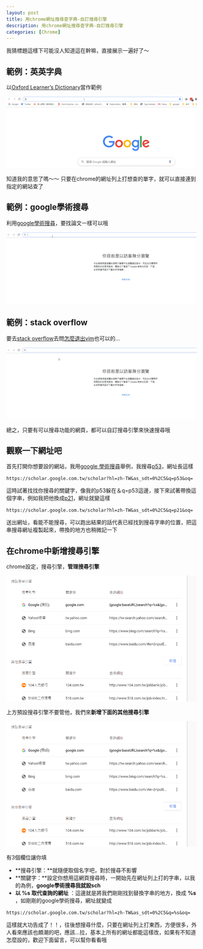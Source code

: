 ```yaml
---
layout: post
title: 用chrome網址搜尋查字典-自訂搜尋引擎
description: 用chrome網址搜尋查字典-自訂搜尋引擎
categories: [Chrome]
---
```


我猜標題這樣下可能沒人知道這在幹嘛，直接展示一遍好了～

<!--more-->

## 範例：英英字典

以[Oxford Learner’s Dictionary](https://www.oxfordlearnersdictionaries.com/)當作範例

![01-2](/attachments/2020-01-15-google-custom-search-engine/01-2.gif)

知道我的意思了嗎～～ 只要在chrome的網址列上打想查的單字，就可以直接連到指定的網站查了

## 範例：google學術搜尋

利用[google學術搜尋](http://scholar.google.com.tw/)，要找論文一樣可以哦

![02-1](/attachments/2020-01-15-google-custom-search-engine/02-1.gif)

## 範例：stack overflow

要去[stack overflow](https://stackoverflow.com/)去問[怎麼退出vim](https://gitbook.tw/chapters/command-line/vim-introduction.html)也可以的…

![03](/attachments/2020-01-15-google-custom-search-engine/03.gif)

總之，只要有可以搜尋功能的網頁，都可以自訂搜尋引擎來快速搜尋哦

## 觀察一下網址吧

首先打開你想要設的網站，我用[google 學術搜尋](https://www.oxfordlearnersdictionaries.com/)舉例，我搜尋[p53](https://zh.wikipedia.org/zh-tw/P53)，網址長這樣

```
https://scholar.google.com.tw/scholar?hl=zh-TW&as_sdt=0%2C5&q=p53&oq=
```

這時試著找找你搜尋的關鍵字，像我的p53躲在＆q=p53這邊，接下來試著帶換這個字串，例如我把他換成[p21](https://en.wikipedia.org/wiki/P21)，網址就變這樣

```
https://scholar.google.com.tw/scholar?hl=zh-TW&as_sdt=0%2C5&q=p21&oq=
```

送出網址，看能不能搜尋，可以跑出結果的話代表已經找到搜尋字串的位置，把這串搜尋網址複製起來，帶換的地方也稍微記一下

## 在chrome中新增搜尋引擎

chrome設定，搜尋引擎，**管理搜尋引擎**

![Image-001](/attachments/2020-01-15-google-custom-search-engine/Image-001.png)

上方預設搜尋引擎不要管他，我們來**新增下面的其他搜尋引擎**

![Image-001-1](/attachments/2020-01-15-google-custom-search-engine/Image-001-1.png)

有3個欄位讓你填

- **搜尋引擎：**就隨便取個名字吧，對於搜尋不影響
- **關鍵字：**設定你想用這網頁搜尋時，一開始先在網址列上打的字串，以我的為例，**google學術搜尋我就設sch**
- **以 %s 取代查詢的網址** ：這邊就是將我們剛剛找到替換字串的地方，換成 **%s** ，如剛剛的google學術搜尋，網址就變成

```
https://scholar.google.com.tw/scholar?hl=zh-TW&as_sdt=0%2C5&q=%s&oq=
```

這樣就大功告成了！！，往後想搜尋什麼，只要在網址列上打東西，方便很多，外人看來應該也頗潮的吧，應該…拉，基本上所有的網址都能這樣改，如果有不知道怎麼設的，歡迎下面留言，可以幫你看看哦

